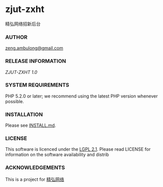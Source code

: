 zjut-zxht
=========

精弘网络招新后台

### AUTHOR
[zeng.ambulong@gmail.com](mailto:zeng.ambulong@gmail.com)

### RELEASE INFORMATION
*ZJUT-ZXHT 1.0*

### SYSTEM REQUIREMENTS

PHP 5.2.0 or later; we recommend using the
latest PHP version whenever possible.

### INSTALLATION

Please see [INSTALL.md](INSTALL.md).

### LICENSE

This software is licenced under the [LGPL 2.1](http://www.gnu.org/licenses/lgpl-2.1.html). Please read LICENSE for information on the
software availability and distrib

### ACKNOWLEDGEMENTS

This is a project for [精弘网络](http://www.zjut.com)
